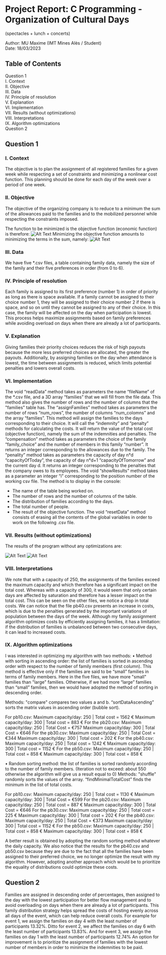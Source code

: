 # Project Report: C Programming - Organization of Cultural Days

(spectacles + lunch + concerts)

Author: MU Maxime (IMT Mines Alès / Student)  
Date: 18/03/2023


## Table of Contents
Question 1  
I. Context  
II. Objective  
III. Data  
IV. Principle of resolution  
V. Explanation  
VI. Implementation  
VII. Results (without optimizations)  
VIII. Interpretations  
IX. Algorithm optimizations  
Question 2  


## Question 1

### I. Context
The objective is to plan the assignment of all registered families for a given week while respecting a set of constraints and minimizing a nonlinear cost function. This planning should be done for each day of the week over a period of one week.
### II. Objective
The objective of the organizing company is to reduce to a minimum the sum of the allowances paid to the families and to the mobilized personnel while respecting the constraints imposed.

The function to be minimized is the objective function (economic function) is therefore:
![Alt Text](pictures/formula.jpg)
Minimizing the objective function amounts to minimizing the terms in the sum, namely:
![Alt Text](pictures/sum.jpg)

### III. Data
We have five *.csv files, a table containing family data, namely the size of the family and their five preferences in order (from 0 to 6).

### IV. Principle of resolution
Each family is assigned to its first preference (number 1) in order of priority as long as there is space available. If a family cannot be assigned to their choice number 1, they will be assigned to their choice number 2 if there is space, and so on until they cannot be assigned to any of their choice. In this case, the family will be affected on the day when participation is lowest. This process helps maximize assignments based on family preferences while avoiding overload on days when there are already a lot of participants.

### V. Explanation
Giving families their priority choices reduces the risk of high payouts because the more less preferred choices are allocated, the greater the payouts. Additionally, by assigning families on the day when attendance is lowest, the time between assignments is reduced, which limits potential penalties and lowers overall costs.

### VI. Implementation
The void “readData” method takes as parameters the name “fileName” of the *.csv file, and a 3D array “families” that we will fill from the file data. This method also gives the number of rows and the number of columns that the "families" table has.
The “assignFamilies” method takes as parameters the number of rows “num_rows”, the number of columns “num_colomns” and the array “families”. This method will assign the families to the days corresponding to their choice. It will call the “indemnity” and “penalty” methods for calculating the costs. It will return the value of the total cost (objective function), namely the sum of the indemnities and penalties.
The “compensation” method takes as parameters the choice of the family “family_choice” and the number of members in this family “number”. It returns an integer corresponding to the allowances due to the family.
The “penality” method takes as parameters the capacity of day n°d “capacityOfToday”, the capacity of day n°d+1 “capacityOfTomorrow” and the current day d. It returns an integer corresponding to the penalties that the company owes to its employees.
The void “showResults” method takes as a parameter an integer “i” corresponding to the position number of the working csv file. The method is to display in the console:
- The name of the table being worked on.
- The number of rows and the number of columns of the table.
- The distribution of families according to the days.
- The total number of people.
- The result of the objective function.
The void “resetData” method consists of erasing all the contents of the global variables in order to work on the following .csv file.

### VII. Results (without optimizations)
The results of the program without any optimizations are:

![Alt Text](pictures/results.jpg)
![Alt Text](pictures/results2.jpg)


### VIII. Interpretations
We note that with a capacity of 250, the assignments of the families exceed the maximum capacity and which therefore has a significant impact on the total cost.
Whereas with a capacity of 300, it would seem that only certain days are affected by saturation and therefore has a lesser impact on the total cost. This can be seen on the other files, we notice a drop in total costs. We can notice that the file pb40.csv presents an increase in costs, which is due to the penalties generated by the important variations of population between the days of the week.
Although my family assignment algorithm optimizes costs by efficiently assigning families, it has a limitation: if the distribution of families is unbalanced between two consecutive days, it can lead to increased costs.

### IX. Algorithm optimizations
I was interested in optimizing my algorithm with two methods:
• Method with sorting in ascending order: the list of families is sorted in ascending order with respect to the number of family members (first column). This method is effective only if the families are said to be “small” families in terms of family members. Here in the five files, we have more "small" families than "large" families. Otherwise, if we had more “large” families than “small” families, then we would have adopted the method of sorting in descending order.

Methods: "compare" compares two values a and b.
“sortDataAscending” sorts the matrix values in ascending order (bubble sort).

For pb10.csv:
Maximum capacity/day: 250 | Total cost = 1562 €
Maximum capacity/day: 300 | Total cost = 883 €
For the pb20.csv:
Maximum capacity/day: 250 | Total Cost = €757
Maximum capacity/day: 300 | Total Cost = €646
For the pb30.csv:
Maximum capacity/day: 250 | Total Cost = €344
Maximum capacity/day: 300 | Total cost = 202 €
For the pb40.csv:
Maximum capacity/day: 250 | Total cost = 1242 €
Maximum capacity/day: 300 | Total cost = 1152 €
For the pb50.csv:
Maximum capacity/day: 250 | Total cost = 858 €
Maximum capacity/day: 300 | Total cost = 858 €

• Random sorting method: the list of families is sorted randomly according to the number of family members. (Iteration not to exceed: about 550 otherwise the algorithm will give us a result equal to 0)
Methods: "shuffle" randomly sorts the values of the array.
“findMinimalTotalCost” finds the minimum in the list of total costs.

For pb10.csv:
Maximum capacity/day: 250 | Total cost = 1130 €
Maximum capacity/day: 300 | Total Cost = €599
For the pb20.csv:
Maximum capacity/day: 250 | Total cost = 887 €
Maximum capacity/day: 300 | Total Cost = €646
For the pb30.csv:
Maximum capacity/day: 250 | Total cost = 225 €
Maximum capacity/day: 300 | Total cost = 202 €
For the pb40.csv:
Maximum capacity/day: 250 | Total Cost = €373
Maximum capacity/day: 300 | Total cost = 1152 €
For the pb50.csv:
Maximum capacity/day: 250 | Total cost = 858 €
Maximum capacity/day: 300 | Total cost = 858 €


A better result is obtained by adopting the random sorting method whatever the daily capacity.
We also notice that the results for the pb40.csv and pb50.csv because they are due to the fact that all the families have been assigned to their preferred choice, we no longer optimize the result with my algorithm. However, adopting another approach which would be to prioritize the equality of distributions could optimize these costs.

## Question 2

Families are assigned in descending order of percentages, then assigned to the day with the lowest participation for better flow management and to avoid overloading on days when there are already a lot of participants. This family distribution strategy helps spread the costs of hosting evenly across all days of the event, which can help reduce overall costs.
For example for event 1, we assign the families on day 4 with the least number of participants 13.32%.
Ditto for event 2, we affect the families on day 6 with the least number of participants 13.83%.
And for event 3, we assign the families on day 1 with the least number of participants 12.74%
An option for improvement is to prioritize the assignment of families with the lowest number of members in order to minimize the indemnities to be paid.
